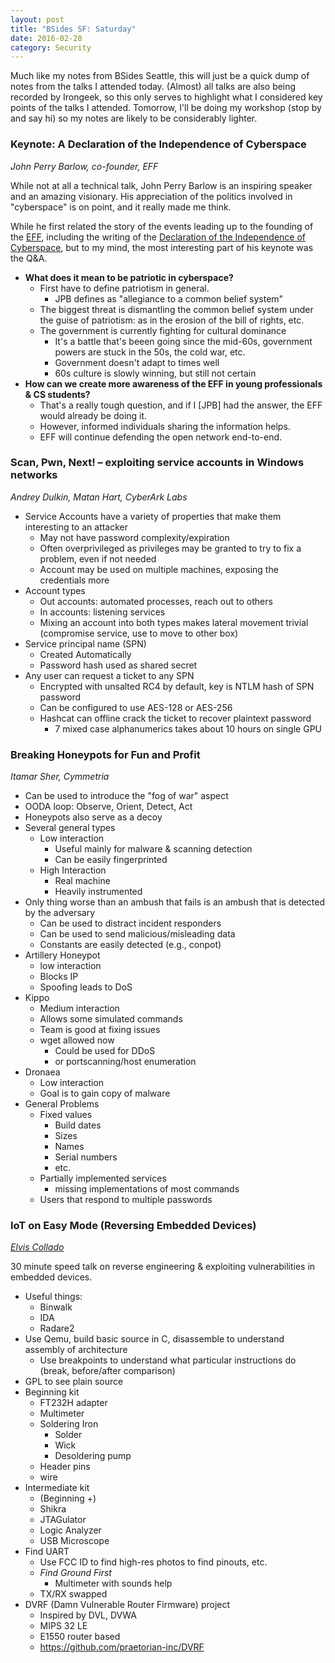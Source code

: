 ```yaml
---
layout: post
title: "BSides SF: Saturday"
date: 2016-02-28
category: Security
---
```


Much like my notes from BSides Seattle, this will just be a quick dump of notes
from the talks I attended today.  (Almost) all talks are also being recorded by
Irongeek, so this only serves to highlight what I considered key points of the
talks I attended.  Tomorrow, I'll be doing my workshop (stop by and say hi) so
my notes are likely to be considerably lighter.

### Keynote: A Declaration of the Independence of Cyberspace ###

  *John Perry Barlow, co-founder, EFF*

While not at all a technical talk, John Perry Barlow is an inspiring speaker and
an amazing visionary.  His appreciation of the politics involved in "cyberspace"
is on point, and it really made me think.

While he first related the story of the events leading up to the founding of the
[EFF](https://www.eff.org/), including the writing of the
[Declaration of the Independence of Cyberspace](https://www.eff.org/cyberspace-independence),
but to my mind, the most interesting part of his keynote was the Q&A.

* **What does it mean to be patriotic in cyberspace?**
  * First have to define patriotism in general.
    * JPB defines as "allegiance to a common belief system"
  * The biggest threat is dismantling the common belief system under the guise
    of patriotism: as in the erosion of the bill of rights, etc.
  * The government is currently fighting for cultural dominance
    * It's a battle that's beeen going since the mid-60s, government powers are
      stuck in the 50s, the cold war, etc.
    * Government doesn't adapt to times well
    * 60s culture is slowly winning, but still not certain
* **How can we create more awareness of the EFF in young professionals & CS students?**
  * That's a really tough question, and if I [JPB] had the answer, the EFF would
    already be doing it.
  * However, informed individuals sharing the information helps.
  * EFF will continue defending the open network end-to-end.

### Scan, Pwn, Next! – exploiting service accounts in Windows networks ###

  *Andrey Dulkin, Matan Hart, CyberArk Labs*

* Service Accounts have a variety of properties that make them interesting to an
  attacker
  * May not have password complexity/expiration
  * Often overprivileged as privileges may be granted to try to fix a problem,
    even if not needed
  * Account may be used on multiple machines, exposing the credentials more
* Account types
  * Out accounts: automated processes, reach out to others
  * In accounts: listening services
  * Mixing an account into both types makes lateral movement trivial (compromise
    service, use to move to other box)
* Service principal name (SPN)
  * Created Automatically
  * Password hash used as shared secret
* Any user can request a ticket to any SPN
  * Encrypted with unsalted RC4 by default, key is NTLM hash of SPN password
  * Can be configured to use AES-128 or AES-256
  * Hashcat can offline crack the ticket to recover plaintext password
    * 7 mixed case alphanumerics takes about 10 hours on single GPU

### Breaking Honeypots for Fun and Profit ###

  *Itamar Sher, Cymmetria*

* Can be used to introduce the "fog of war" aspect
* OODA loop: Observe, Orient, Detect, Act
* Honeypots also serve as a decoy
* Several general types
  * Low interaction
    * Useful mainly for malware & scanning detection
    * Can be easily fingerprinted
  * High Interaction
    * Real machine
    * Heavily instrumented
* Only thing worse than an ambush that fails is an ambush that is detected by
  the adversary
  * Can be used to distract incident responders
  * Can be used to send malicious/misleading data
  * Constants are easily detected (e.g., conpot)
* Artillery Honeypot
  * low interaction
  * Blocks IP
  * Spoofing leads to DoS
* Kippo
  * Medium interaction
  * Allows some simulated commands
  * Team is good at fixing issues
  * wget allowed now
    * Could be used for DDoS
    * or portscanning/host enumeration
* Dronaea
  * Low interaction
  * Goal is to gain copy of malware
* General Problems
  * Fixed values
    * Build dates
    * Sizes
    * Names
    * Serial numbers
    * etc.
  * Partially implemented services
    * missing implementations of most commands
  * Users that respond to multiple passwords

### IoT on Easy Mode (Reversing Embedded Devices) ###

  *[Elvis Collado](http://b1ack0wl.com/)*

30 minute speed talk on reverse engineering & exploiting vulnerabilities in
embedded devices.

* Useful things:
  * Binwalk
  * IDA
  * Radare2
* Use Qemu, build basic source in C, disassemble to understand assembly of
  architecture
  * Use breakpoints to understand what particular instructions do (break,
    before/after comparison)
* GPL to see plain source
* Beginning kit
  * FT232H adapter
  * Multimeter
  * Soldering Iron
    * Solder
    * Wick
    * Desoldering pump
  * Header pins
  * wire
* Intermediate kit
  * (Beginning +)
  * Shikra
  * JTAGulator
  * Logic Analyzer
  * USB Microscope
* Find UART
  * Use FCC ID to find high-res photos to find pinouts, etc.
  * *Find Ground First*
    * Multimeter with sounds help
  * TX/RX swapped
* DVRF (Damn Vulnerable Router Firmware) project
  * Inspired by DVL, DVWA
  * MIPS 32 LE
  * E1550 router based
  * https://github.com/praetorian-inc/DVRF
